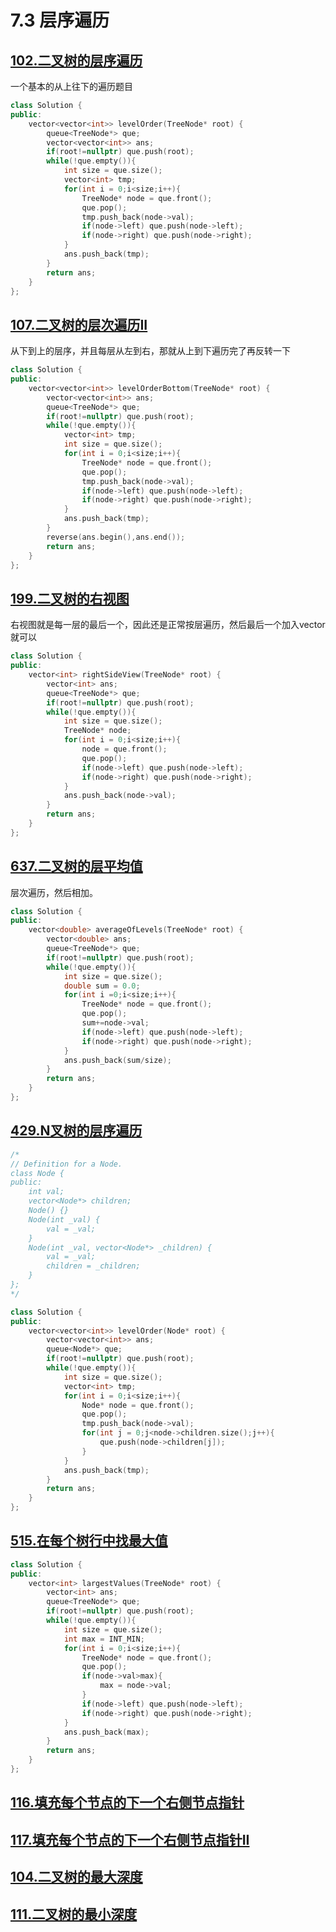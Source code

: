 # 7.3 层序遍历

## [102.二叉树的层序遍历](https://leetcode.cn/problems/binary-tree-level-order-traversal/)

一个基本的从上往下的遍历题目

```cpp
class Solution {
public:
    vector<vector<int>> levelOrder(TreeNode* root) {
        queue<TreeNode*> que;
        vector<vector<int>> ans;
        if(root!=nullptr) que.push(root);
        while(!que.empty()){
            int size = que.size();
            vector<int> tmp;
            for(int i = 0;i<size;i++){
                TreeNode* node = que.front();
                que.pop();
                tmp.push_back(node->val);
                if(node->left) que.push(node->left);
                if(node->right) que.push(node->right);
            }
            ans.push_back(tmp);
        }
        return ans;
    }
};
```

## [107.二叉树的层次遍历II](https://leetcode.cn/problems/binary-tree-level-order-traversal-ii/)

从下到上的层序，并且每层从左到右，那就从上到下遍历完了再反转一下

```cpp
class Solution {
public:
    vector<vector<int>> levelOrderBottom(TreeNode* root) {
        vector<vector<int>> ans;
        queue<TreeNode*> que;
        if(root!=nullptr) que.push(root);
        while(!que.empty()){
            vector<int> tmp;
            int size = que.size();
            for(int i = 0;i<size;i++){
                TreeNode* node = que.front();
                que.pop();
                tmp.push_back(node->val);
                if(node->left) que.push(node->left);
                if(node->right) que.push(node->right);
            }
            ans.push_back(tmp);
        }
        reverse(ans.begin(),ans.end());
        return ans;
    }
};
```

## [199.二叉树的右视图](https://leetcode.cn/problems/binary-tree-right-side-view/)

右视图就是每一层的最后一个，因此还是正常按层遍历，然后最后一个加入vector就可以

```cpp
class Solution {
public:
    vector<int> rightSideView(TreeNode* root) {
        vector<int> ans;
        queue<TreeNode*> que;
        if(root!=nullptr) que.push(root);
        while(!que.empty()){
            int size = que.size();
            TreeNode* node;
            for(int i = 0;i<size;i++){
                node = que.front();
                que.pop();
                if(node->left) que.push(node->left);
                if(node->right) que.push(node->right);
            }
            ans.push_back(node->val);
        }
        return ans;
    }
};
```

## [637.二叉树的层平均值](https://leetcode.cn/problems/average-of-levels-in-binary-tree/)

层次遍历，然后相加。

```cpp
class Solution {
public:
    vector<double> averageOfLevels(TreeNode* root) {
        vector<double> ans;
        queue<TreeNode*> que;
        if(root!=nullptr) que.push(root);
        while(!que.empty()){
            int size = que.size();
            double sum = 0.0;
            for(int i =0;i<size;i++){
                TreeNode* node = que.front();
                que.pop();
                sum+=node->val;
                if(node->left) que.push(node->left);
                if(node->right) que.push(node->right);
            }
            ans.push_back(sum/size);
        }
        return ans;
    }
};
```

## [429.N叉树的层序遍历](https://leetcode.cn/problems/n-ary-tree-level-order-traversal/)

```cpp
/*
// Definition for a Node.
class Node {
public:
    int val;
    vector<Node*> children;
    Node() {}
    Node(int _val) {
        val = _val;
    }
    Node(int _val, vector<Node*> _children) {
        val = _val;
        children = _children;
    }
};
*/

class Solution {
public:
    vector<vector<int>> levelOrder(Node* root) {
        vector<vector<int>> ans;
        queue<Node*> que;
        if(root!=nullptr) que.push(root);
        while(!que.empty()){
            int size = que.size();
            vector<int> tmp;
            for(int i = 0;i<size;i++){
                Node* node = que.front();
                que.pop();
                tmp.push_back(node->val);
                for(int j = 0;j<node->children.size();j++){
                    que.push(node->children[j]);
                }
            }
            ans.push_back(tmp);
        }
        return ans;
    }
};
```

## [515.在每个树行中找最大值](https://leetcode.cn/problems/find-largest-value-in-each-tree-row/)

```cpp
class Solution {
public:
    vector<int> largestValues(TreeNode* root) {
        vector<int> ans;
        queue<TreeNode*> que;
        if(root!=nullptr) que.push(root);
        while(!que.empty()){
            int size = que.size();
            int max = INT_MIN;
            for(int i = 0;i<size;i++){
                TreeNode* node = que.front();
                que.pop();
                if(node->val>max){
                    max = node->val;
                }
                if(node->left) que.push(node->left);
                if(node->right) que.push(node->right);
            }
            ans.push_back(max);
        }
        return ans;
    }
};
```

## [116.填充每个节点的下一个右侧节点指针](https://leetcode.cn/problems/populating-next-right-pointers-in-each-node/)

## [117.填充每个节点的下一个右侧节点指针II](https://leetcode.cn/problems/populating-next-right-pointers-in-each-node-ii/)

## [104.二叉树的最大深度](https://leetcode.cn/problems/maximum-depth-of-binary-tree/)

## [111.二叉树的最小深度](https://leetcode.cn/problems/minimum-depth-of-binary-tree/)

```

```